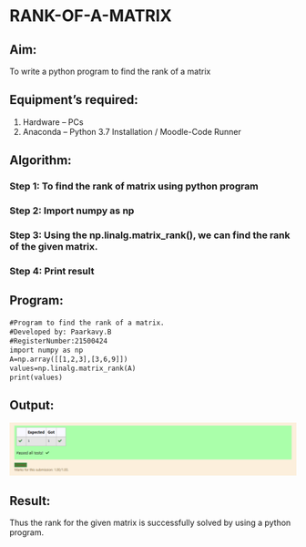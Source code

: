 # RANK-OF-A-MATRIX
## Aim:
To write a python program to find the rank of a matrix
## Equipment’s required:
1. 	Hardware – PCs
2. 	Anaconda – Python 3.7 Installation / Moodle-Code Runner
## Algorithm:
### Step 1: To find the rank of matrix using python program
### Step 2: Import numpy as np
### Step 3: Using the np.linalg.matrix_rank(), we can find the rank of the given matrix.
### Step 4: Print result
## Program:
```
#Program to find the rank of a matrix.
#Developed by: Paarkavy.B
#RegisterNumber:21500424
import numpy as np
A=np.array([[1,2,3],[3,6,9]])
values=np.linalg.matrix_rank(A)
print(values)
```
## Output:
![output](./rank.png)
## Result:
Thus the rank for the given matrix is successfully solved by  using a python program.

